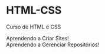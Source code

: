 # HTML-CSS
 Curso de HTML e CSS

Aprendendo a Criar Sites! <br>
Aprendendo a Gerenciar Repositórios!